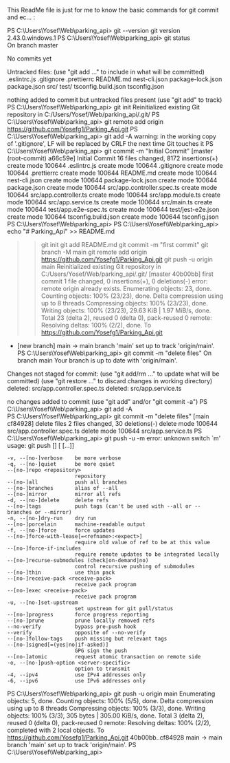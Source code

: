 This ReadMe file is just for me to know the basic commands for git commit and ec... :


PS C:\Users\Yosef\Web\parking_api> git --version
git version 2.43.0.windows.1
PS C:\Users\Yosef\Web\parking_api> git status   
On branch master

No commits yet

Untracked files:
  (use "git add <file>..." to include in what will be committed)
        .eslintrc.js
        .gitignore
        .prettierrc
        README.md
        nest-cli.json
        package-lock.json
        package.json
        src/
        test/
        tsconfig.build.json
        tsconfig.json

nothing added to commit but untracked files present (use "git add" to track)
PS C:\Users\Yosef\Web\parking_api> git init
Reinitialized existing Git repository in C:/Users/Yosef/Web/parking_api/.git/
PS C:\Users\Yosef\Web\parking_api> git remote add origin https://github.com/Yosefg1/Parking_Api.git
PS C:\Users\Yosef\Web\parking_api> git add -A
warning: in the working copy of '.gitignore', LF will be replaced by CRLF the next time Git touches it
PS C:\Users\Yosef\Web\parking_api> git commit -m "Initial Commit"
[master (root-commit) a66c59e] Initial Commit
 16 files changed, 8172 insertions(+)
 create mode 100644 .eslintrc.js
 create mode 100644 .gitignore
 create mode 100644 .prettierrc
 create mode 100644 README.md
 create mode 100644 nest-cli.json
 create mode 100644 package-lock.json
 create mode 100644 package.json
 create mode 100644 src/app.controller.spec.ts
 create mode 100644 src/app.controller.ts
 create mode 100644 src/app.module.ts
 create mode 100644 src/app.service.ts
 create mode 100644 src/main.ts
 create mode 100644 test/app.e2e-spec.ts
 create mode 100644 test/jest-e2e.json
 create mode 100644 tsconfig.build.json
 create mode 100644 tsconfig.json
PS C:\Users\Yosef\Web\parking_api> 
PS C:\Users\Yosef\Web\parking_api> echo "# Parking_Api" >> README.md
>> git init
>> git add README.md
>> git commit -m "first commit"
>> git branch -M main
>> git remote add origin https://github.com/Yosefg1/Parking_Api.git
>> git push -u origin main
Reinitialized existing Git repository in C:/Users/Yosef/Web/parking_api/.git/
[master 40b00bb] first commit
 1 file changed, 0 insertions(+), 0 deletions(-)
error: remote origin already exists.
Enumerating objects: 23, done.
Counting objects: 100% (23/23), done.
Delta compression using up to 8 threads
Compressing objects: 100% (23/23), done.
Writing objects: 100% (23/23), 29.63 KiB | 1.97 MiB/s, done.
Total 23 (delta 2), reused 0 (delta 0), pack-reused 0
remote: Resolving deltas: 100% (2/2), done.
To https://github.com/Yosefg1/Parking_Api.git
 * [new branch]      main -> main
branch 'main' set up to track 'origin/main'.
PS C:\Users\Yosef\Web\parking_api> git commit -m "delete files"
On branch main
Your branch is up to date with 'origin/main'.

Changes not staged for commit:
  (use "git add/rm <file>..." to update what will be committed)
  (use "git restore <file>..." to discard changes in working directory)
        deleted:    src/app.controller.spec.ts
        deleted:    src/app.service.ts

no changes added to commit (use "git add" and/or "git commit -a")
PS C:\Users\Yosef\Web\parking_api> git add -A                       
PS C:\Users\Yosef\Web\parking_api> git commit -m "delete files"
[main cf84928] delete files
 2 files changed, 30 deletions(-)
 delete mode 100644 src/app.controller.spec.ts
 delete mode 100644 src/app.service.ts
PS C:\Users\Yosef\Web\parking_api> git push -u -m
error: unknown switch `m'
usage: git push [<options>] [<repository> [<refspec>...]]

    -v, --[no-]verbose    be more verbose
    -q, --[no-]quiet      be more quiet
    --[no-]repo <repository>
                          repository
    --[no-]all            push all branches
    --[no-]branches       alias of --all
    --[no-]mirror         mirror all refs
    -d, --[no-]delete     delete refs
    --[no-]tags           push tags (can't be used with --all or --branches or --mirror)
    -n, --[no-]dry-run    dry run
    --[no-]porcelain      machine-readable output
    -f, --[no-]force      force updates
    --[no-]force-with-lease[=<refname>:<expect>]
                          require old value of ref to be at this value
    --[no-]force-if-includes
                          require remote updates to be integrated locally
    --[no-]recurse-submodules (check|on-demand|no)
                          control recursive pushing of submodules
    --[no-]thin           use thin pack
    --[no-]receive-pack <receive-pack>
                          receive pack program
    --[no-]exec <receive-pack>
                          receive pack program
    -u, --[no-]set-upstream
                          set upstream for git pull/status
    --[no-]progress       force progress reporting
    --[no-]prune          prune locally removed refs
    --no-verify           bypass pre-push hook
    --verify              opposite of --no-verify
    --[no-]follow-tags    push missing but relevant tags
    --[no-]signed[=(yes|no|if-asked)]
                          GPG sign the push
    --[no-]atomic         request atomic transaction on remote side
    -o, --[no-]push-option <server-specific>
                          option to transmit
    -4, --ipv4            use IPv4 addresses only
    -6, --ipv6            use IPv6 addresses only

PS C:\Users\Yosef\Web\parking_api> git push -u origin main
Enumerating objects: 5, done.
Counting objects: 100% (5/5), done.
Delta compression using up to 8 threads
Compressing objects: 100% (3/3), done.
Writing objects: 100% (3/3), 305 bytes | 305.00 KiB/s, done.
Total 3 (delta 2), reused 0 (delta 0), pack-reused 0
remote: Resolving deltas: 100% (2/2), completed with 2 local objects.
To https://github.com/Yosefg1/Parking_Api.git
   40b00bb..cf84928  main -> main
branch 'main' set up to track 'origin/main'.
PS C:\Users\Yosef\Web\parking_api> 
